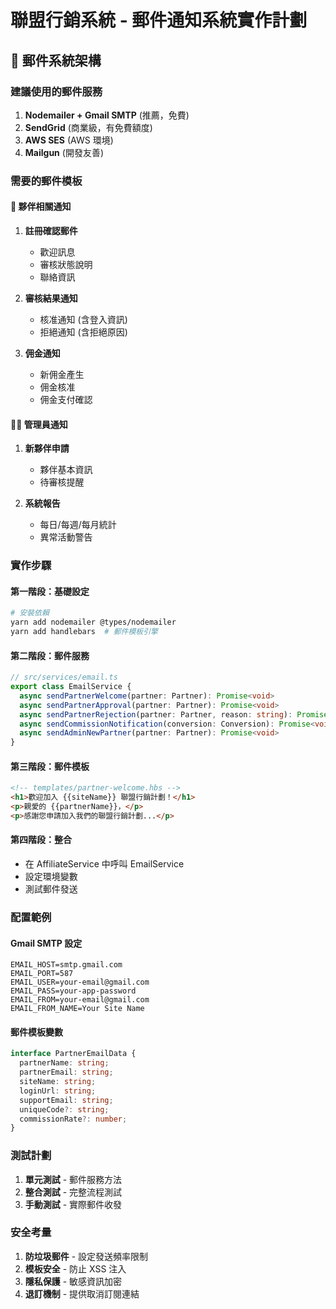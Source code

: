 # 聯盟行銷系統 - 郵件通知系統實作計劃

## 📧 郵件系統架構

### 建議使用的郵件服務
1. **Nodemailer + Gmail SMTP** (推薦，免費)
2. **SendGrid** (商業級，有免費額度)
3. **AWS SES** (AWS 環境)
4. **Mailgun** (開發友善)

### 需要的郵件模板

#### 🔔 夥伴相關通知
1. **註冊確認郵件**
   - 歡迎訊息
   - 審核狀態說明
   - 聯絡資訊

2. **審核結果通知**
   - 核准通知 (含登入資訊)
   - 拒絕通知 (含拒絕原因)

3. **佣金通知**
   - 新佣金產生
   - 佣金核准
   - 佣金支付確認

#### 👨‍💼 管理員通知
1. **新夥伴申請**
   - 夥伴基本資訊
   - 待審核提醒

2. **系統報告**
   - 每日/每週/每月統計
   - 異常活動警告

### 實作步驟

#### 第一階段：基礎設定
```bash
# 安裝依賴
yarn add nodemailer @types/nodemailer
yarn add handlebars  # 郵件模板引擎
```

#### 第二階段：郵件服務
```typescript
// src/services/email.ts
export class EmailService {
  async sendPartnerWelcome(partner: Partner): Promise<void>
  async sendPartnerApproval(partner: Partner): Promise<void>
  async sendPartnerRejection(partner: Partner, reason: string): Promise<void>
  async sendCommissionNotification(conversion: Conversion): Promise<void>
  async sendAdminNewPartner(partner: Partner): Promise<void>
}
```

#### 第三階段：郵件模板
```html
<!-- templates/partner-welcome.hbs -->
<h1>歡迎加入 {{siteName}} 聯盟行銷計劃！</h1>
<p>親愛的 {{partnerName}}，</p>
<p>感謝您申請加入我們的聯盟行銷計劃...</p>
```

#### 第四階段：整合
- 在 AffiliateService 中呼叫 EmailService
- 設定環境變數
- 測試郵件發送

### 配置範例

#### Gmail SMTP 設定
```env
EMAIL_HOST=smtp.gmail.com
EMAIL_PORT=587
EMAIL_USER=your-email@gmail.com
EMAIL_PASS=your-app-password
EMAIL_FROM=your-email@gmail.com
EMAIL_FROM_NAME=Your Site Name
```

#### 郵件模板變數
```typescript
interface PartnerEmailData {
  partnerName: string;
  partnerEmail: string;
  siteName: string;
  loginUrl: string;
  supportEmail: string;
  uniqueCode?: string;
  commissionRate?: number;
}
```

### 測試計劃
1. **單元測試** - 郵件服務方法
2. **整合測試** - 完整流程測試
3. **手動測試** - 實際郵件收發

### 安全考量
1. **防垃圾郵件** - 設定發送頻率限制
2. **模板安全** - 防止 XSS 注入
3. **隱私保護** - 敏感資訊加密
4. **退訂機制** - 提供取消訂閱連結
